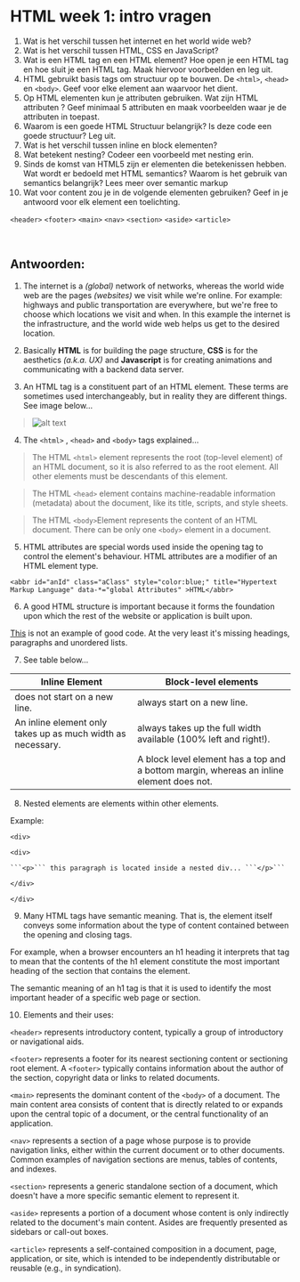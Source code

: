 
# HTML week 1: intro vragen

1.	Wat is het verschil tussen het internet en het world wide web?
2.	Wat is het verschil tussen HTML, CSS en JavaScript?
3.	Wat is een HTML tag en een HTML element? Hoe open je een HTML tag en hoe sluit je een HTML tag. Maak hiervoor voorbeelden en leg uit.
4.	HTML gebruikt basis tags om structuur op te bouwen. De ```<html>```, ```<head>``` en ```<body>```. Geef voor elke element aan waarvoor het dient.
5.	Op HTML elementen kun je attributen gebruiken. Wat zijn HTML attributen ? Geef minimaal 5 attributen en maak voorbeelden waar je de attributen in toepast.
6.	Waarom is een goede HTML Structuur belangrijk? Is deze code een goede structuur? Leg uit.
7.	Wat is het verschil tussen inline en block elementen?
8.	Wat betekent nesting? Codeer een voorbeeld met nesting erin.
9.	Sinds de komst van HTML5 zijn er elementen die betekenissen hebben. Wat wordt er bedoeld met HTML semantics? Waarom is het gebruik van semantics belangrijk?
Lees meer over semantic markup
10.	Wat voor content zou je in de volgende elementen gebruiken?
Geef in je antwoord voor elk element een toelichting.

```<header>```
```<footer>```
```<main>```
```<nav>```
```<section>```
```<aside>```
```<article>```


&nbsp;


## Antwoorden:

1. The internet is a _(global)_ network of networks, whereas the world wide web are the pages _(websites)_ we visit while we're online. For example: highways and public transportation are everywhere, but we're free to choose which locations we visit and when. In this example the internet is the infrastructure, and the world wide web helps us get to the desired location.


2. Basically **HTML** is for building the page structure, **CSS** is for the aesthetics _(a.k.a. UX)_ and **Javascript** is for creating animations and communicating with a backend data server.


3. An HTML tag is a constituent part of an HTML element. These terms are sometimes used interchangeably, but in reality they are different things. See image below... 

> ![alt text](https://citsf221.community.uaf.edu/wp-content/uploads/sites/146/2009/08/taganatomy.png "HTML element syntax")


4. The `<html>` , `<head>` and `<body>` tags explained... 

> The HTML ```<html>``` element represents the root (top-level element) of an HTML document, so it is also referred to as the root element. All other elements must be descendants of this element.

> The HTML ```<head>``` element contains machine-readable information (metadata) about the document, like its title, scripts, and style sheets.

> The HTML ```<body>```Element represents the content of an HTML document. There can be only one ```<body>``` element in a document.


5. HTML attributes are special words used inside the opening tag to control the element's behaviour. HTML attributes are a modifier of an HTML element type.

```<abbr id="anId" class="aClass" style="color:blue;" title="Hypertext Markup Language" data-*="global Attributes" >HTML</abbr>```


6. A good HTML structure is important because it forms the foundation upon which the rest of the website or application is built upon.

[This](https://raw.githubusercontent.com/mdn/learning-area/master/html/introduction-to-html/html-text-formatting/text-start.html "Github link") is not an example of good code. At the very least it's missing headings, paragraphs and unordered lists.


7. See table below...

| Inline Element | Block-level elements |
| --- | --- |
| does not start on a new line. | always start on a new line. |
| An inline element only takes up as much width as necessary. | always takes up the full width available (100% left and right!). |
| &nbsp; | A block level element has a top and a bottom margin, whereas an inline element does not. |


8. Nested elements are elements within other elements. 

Example:

```<div>```

  ```<div>```

    ```<p>``` this paragraph is located inside a nested div... ```</p>```

  ```</div>```

```</div>``` 


9. Many HTML tags have semantic meaning. That is, the element itself conveys some information about the type of content contained between the opening and closing tags.

For example, when a browser encounters an h1 heading it interprets that tag to mean that the contents of the h1 element constitute the most important heading of the section that contains the element.

The semantic meaning of an h1 tag is that it is used to identify the most important header of a specific web page or section.


10. Elements and their uses:

```<header>``` represents introductory content, typically a group of introductory or navigational aids.

```<footer>``` represents a footer for its nearest sectioning content or sectioning root element. A ```<footer>``` typically contains information about the author of the section, copyright data or links to related documents.

```<main>``` represents the dominant content of the ```<body>``` of a document. The main content area consists of content that is directly related to or expands upon the central topic of a document, or the central functionality of an application.

```<nav>``` represents a section of a page whose purpose is to provide navigation links, either within the current document or to other documents. Common examples of navigation sections are menus, tables of contents, and indexes. 

```<section>``` represents a generic standalone section of a document, which doesn't have a more specific semantic element to represent it.

```<aside>``` represents a portion of a document whose content is only indirectly related to the document's main content. Asides are frequently presented as sidebars or call-out boxes.

```<article>``` represents a self-contained composition in a document, page, application, or site, which is intended to be independently distributable or reusable (e.g., in syndication).

